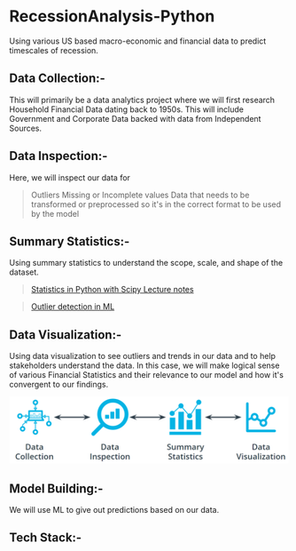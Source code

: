 # RecessionAnalysis-Python
Using various US based macro-economic and financial data to predict timescales of recession. 

## Data Collection:-
This will primarily be a data analytics project where we will first research Household Financial Data dating back to 1950s.
This will include Government and Corporate Data backed with data from Independent Sources. 

## Data Inspection:-
Here, we will inspect our data for 
>Outliers
>Missing or Incomplete values
>Data that needs to be transformed or preprocessed so it's in the correct format to be used by the model

## Summary Statistics:-
Using summary statistics to understand the scope, scale, and shape of the dataset.
>[Statistics in Python with Scipy Lecture notes](https://scipy-lectures.org/packages/statistics/index.html)

>[Outlier detection in ML](https://scikit-learn.org/stable/auto_examples/applications/plot_outlier_detection_wine.html#sphx-glr-auto-examples-applications-plot-outlier-detection-wine-py)

## Data Visualization:-
Using data visualization to see outliers and trends in our data and to help stakeholders understand the data. In this case, we will make logical sense of various Financial Statistics and their relevance to our model and how it's convergent to our findings.

![Data Cycle](Assets/Data-analysis-cycle.png)

## Model Building:-
We will use ML to give out predictions based on our data. 

## Tech Stack:-


